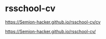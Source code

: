 # rsschool-cv

https://Semion-hacker.github.io/rsschool-cv/cv

https://Semion-hacker.github.io/rsschool-cv/
